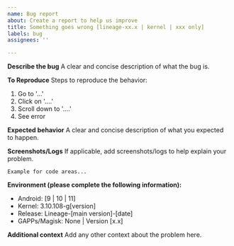 ```yaml
---
name: Bug report
about: Create a report to help us improve
title: Something goes wrong [lineage-xx.x | kernel | xxx only]
labels: bug
assignees: ''

---
```


**Describe the bug**
A clear and concise description of what the bug is.

**To Reproduce**
Steps to reproduce the behavior:
1. Go to '...'
2. Click on '....'
3. Scroll down to '....'
4. See error

**Expected behavior**
A clear and concise description of what you expected to happen.

**Screenshots/Logs**
If applicable, add screenshots/logs to help explain your problem.
```
Example for code areas...
```

**Environment (please complete the following information):**
 - Android: [9 | 10 | 11]
 - Kernel: 3.10.108-g[version]
 - Release: Lineage-[main version]-[date]
 - GAPPs/Magisk: None | Version [x.x]

**Additional context**
Add any other context about the problem here.
